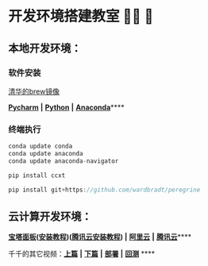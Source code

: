 # 开发环境搭建教室 👨‍🏫 🚩

## 本地开发环境：

### 软件安装 

[清华的brew镜像](https://mirrors.tuna.tsinghua.edu.cn/help/homebrew/)

[**Pycharm**](https://www.jetbrains.com/pycharm/download/#section=mac)  **\|**  [**Python**](https://www.python.org/downloads/)  **\|**  [**Anaconda**](https://www.anaconda.com/products/individual#Downloads)\*\*\*\*

### **终端执行**

```c
conda update conda
conda update anaconda
conda update anaconda-navigator
```

```c
pip install ccxt
```

```c
pip install git+https://github.com/wardbradt/peregrine
```

## 云计算开发环境：

[**宝塔面板**](https://www.bt.cn/)**\(**[**安装教程**](https://www.bt.cn/bbs/thread-19376-1-1.html)**\)\(**[**腾讯云安装教程**](https://cloud.tencent.com/document/product/213/45550)**\)  \|**  [**阿里云**](https://www.aliyun.com/)  **\|**  [**腾讯云**](https://cloud.tencent.com/)\*\*\*\*

千千的其它视频：[**上篇**](https://mp.weixin.qq.com/s/lVqcoBvtmyLaohz7DLtIoA)  **\|**  [**下篇**](https://mp.weixin.qq.com/s/6qL4redQ3lFiNvZOowpBaA)  **\|**  [**部署**](https://mp.weixin.qq.com/s/6bKVOqcYppqta3zRdMtvWA)  **\|**  [**回测**](https://mp.weixin.qq.com/s/Ju4XFDHTq7wk2wokArmKGw) ****

